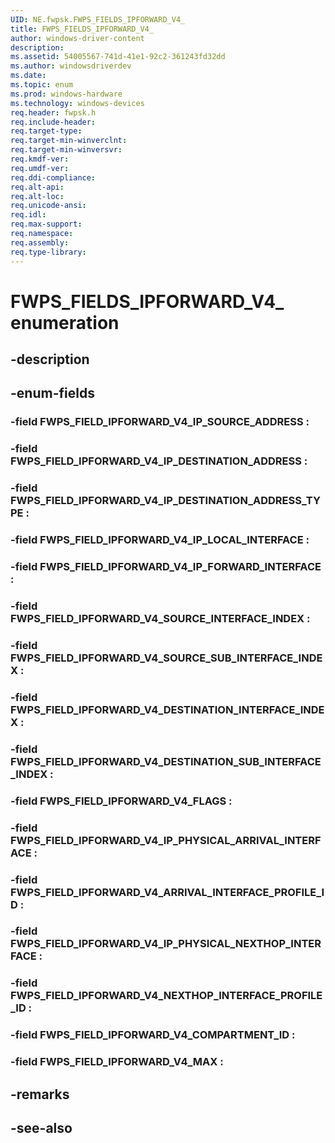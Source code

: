 ```yaml
---
UID: NE.fwpsk.FWPS_FIELDS_IPFORWARD_V4_
title: FWPS_FIELDS_IPFORWARD_V4_
author: windows-driver-content
description: 
ms.assetid: 54005567-741d-41e1-92c2-361243fd32dd
ms.author: windowsdriverdev
ms.date: 
ms.topic: enum
ms.prod: windows-hardware
ms.technology: windows-devices
req.header: fwpsk.h
req.include-header:
req.target-type:
req.target-min-winverclnt:
req.target-min-winversvr:
req.kmdf-ver:
req.umdf-ver:
req.ddi-compliance:
req.alt-api:
req.alt-loc:
req.unicode-ansi:
req.idl:
req.max-support:
req.namespace:
req.assembly:
req.type-library:
---
```


# FWPS_FIELDS_IPFORWARD_V4_ enumeration

## -description



## -enum-fields

### -field FWPS_FIELD_IPFORWARD_V4_IP_SOURCE_ADDRESS : 
### -field FWPS_FIELD_IPFORWARD_V4_IP_DESTINATION_ADDRESS : 
### -field FWPS_FIELD_IPFORWARD_V4_IP_DESTINATION_ADDRESS_TYPE : 
### -field FWPS_FIELD_IPFORWARD_V4_IP_LOCAL_INTERFACE : 
### -field FWPS_FIELD_IPFORWARD_V4_IP_FORWARD_INTERFACE : 
### -field FWPS_FIELD_IPFORWARD_V4_SOURCE_INTERFACE_INDEX : 
### -field FWPS_FIELD_IPFORWARD_V4_SOURCE_SUB_INTERFACE_INDEX : 
### -field FWPS_FIELD_IPFORWARD_V4_DESTINATION_INTERFACE_INDEX : 
### -field FWPS_FIELD_IPFORWARD_V4_DESTINATION_SUB_INTERFACE_INDEX : 
### -field FWPS_FIELD_IPFORWARD_V4_FLAGS : 
### -field FWPS_FIELD_IPFORWARD_V4_IP_PHYSICAL_ARRIVAL_INTERFACE : 
### -field FWPS_FIELD_IPFORWARD_V4_ARRIVAL_INTERFACE_PROFILE_ID : 
### -field FWPS_FIELD_IPFORWARD_V4_IP_PHYSICAL_NEXTHOP_INTERFACE : 
### -field FWPS_FIELD_IPFORWARD_V4_NEXTHOP_INTERFACE_PROFILE_ID : 
### -field FWPS_FIELD_IPFORWARD_V4_COMPARTMENT_ID : 
### -field FWPS_FIELD_IPFORWARD_V4_MAX : 

## -remarks

## -see-also